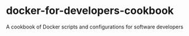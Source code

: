 # docker-for-developers-cookbook
A cookbook of Docker scripts and configurations for software developers
